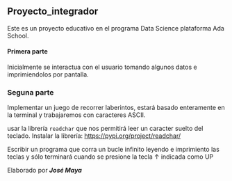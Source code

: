 ## Proyecto_integrador
Este es un proyecto educativo en el programa Data Science plataforma Ada School.

#### Primera parte
Inicialmente se interactua con el usuario tomando algunos datos e imprimiendolos por pantalla.

### Seguna parte
Implementar un juego de recorrer laberintos, estará basado enteramente en la terminal y trabajaremos con caracteres ASCII.

usar la librería `readchar` que nos permitirá leer un caracter suelto del teclado.
Instalar la librería: https://pypi.org/project/readchar/

Escribir un programa que corra un bucle infinito leyendo e imprimiento las teclas y sólo terminará cuando se presione la tecla ↑ indicada como UP

Elaborado por ***José Maya***
